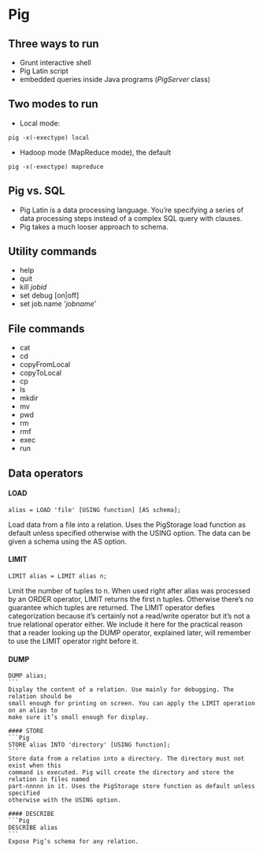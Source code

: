 Pig
===

Three ways to run
---
* Grunt interactive shell
* Pig Latin script
* embedded queries inside Java programs (_PigServer_ class)

Two modes to run
---
* Local mode:
```Pig
pig -x(-exectype) local
```
* Hadoop mode (MapReduce mode), the default
```Pig
pig -x(-exectype) mapreduce
```

Pig vs. SQL
---
* Pig Latin is a data processing language. 
You’re specifying a series of data processing steps instead of a complex SQL query with clauses.
* Pig takes a much looser approach to schema.

Utility commands
---
* help
* quit
* kill _jobid_
* set debug [on|off]
* set job.name '_jobname_'

File commands
---
* cat
* cd
* copyFromLocal
* copyToLocal
* cp
* ls
* mkdir
* mv
* pwd
* rm
* rmf
* exec
* run

Data operators
---
#### LOAD
```Pig
alias = LOAD 'file' [USING function] [AS schema];
```
Load data from a file into a relation. Uses the PigStorage load function as default
unless specified otherwise with the USING option. The data can be given a schema
using the AS option.

#### LIMIT
```Pig
LIMIT alias = LIMIT alias n;
```
Limit the number of tuples to n. When used right after alias was processed by an
ORDER operator, LIMIT returns the first n tuples. Otherwise there’s no guarantee which
tuples are returned. The LIMIT operator defies categorization because it’s certainly
not a read/write operator but it’s not a true relational operator either. We include it here
for the practical reason that a reader looking up the DUMP operator, explained later, will
remember to use the LIMIT operator right before it.

#### DUMP 
````Pig
DUMP alias;
```
Display the content of a relation. Use mainly for debugging. The relation should be
small enough for printing on screen. You can apply the LIMIT operation on an alias to
make sure it’s small enough for display.

#### STORE 
```Pig
STORE alias INTO 'directory' [USING function];
```
Store data from a relation into a directory. The directory must not exist when this
command is executed. Pig will create the directory and store the relation in files named
part-nnnnn in it. Uses the PigStorage store function as default unless specified
otherwise with the USING option.

#### DESCRIBE
```Pig
DESCRIBE alias
```
Expose Pig’s schema for any relation.
